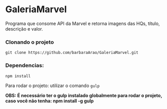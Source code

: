 # GaleriaMarvel

Programa que consome API da Marvel e retorna imagens das HQs, título, descrição e valor.

### Clonando o projeto
`git clone https://github.com/barbaraArao/GaleriaMarvel.git`

### Dependencias: 
`npm install`

Para rodar o projeto:
utilizar o comando `gulp`

**OBS: É necessário ter o gulp instalado globalmente para rodar o projeto, caso você não tenha:
npm install -g gulp**

